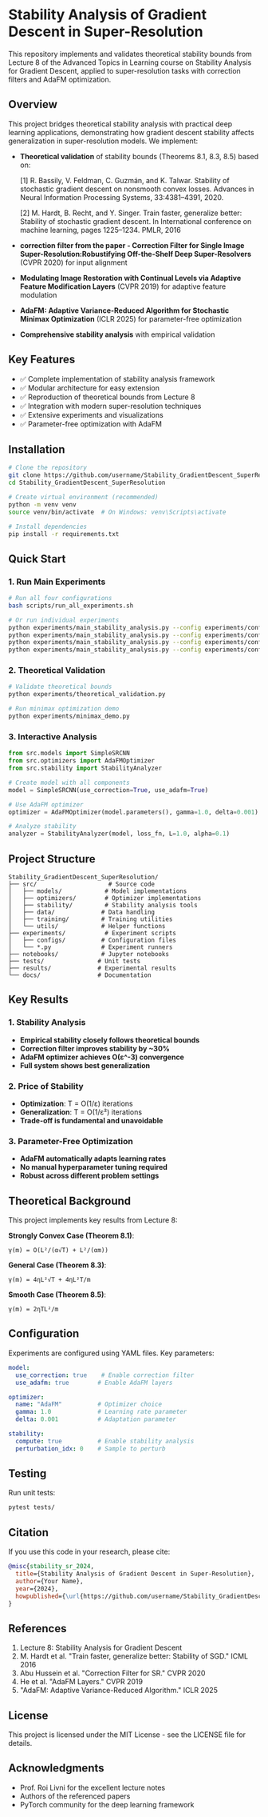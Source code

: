 # Stability Analysis of Gradient Descent in Super-Resolution

This repository implements and validates theoretical stability bounds from Lecture 8 of the Advanced Topics in Learning course on Stability Analysis for Gradient Descent, applied to super-resolution tasks with correction filters and AdaFM optimization.

## Overview

This project bridges theoretical stability analysis with practical deep learning applications, demonstrating how gradient descent stability affects generalization in super-resolution models. We implement:

- **Theoretical validation** of stability bounds (Theorems 8.1, 8.3, 8.5) based on:
  
  [1] R. Bassily, V. Feldman, C. Guzmán, and K. Talwar. Stability of stochastic gradient
      descent on nonsmooth convex losses. Advances in Neural Information Processing
      Systems, 33:4381–4391, 2020.
  
  [2] M. Hardt, B. Recht, and Y. Singer. Train faster, generalize better: Stability of stochastic
      gradient descent. In International conference on machine learning, pages 1225–1234.
      PMLR, 2016
  
- **correction filter from the paper - Correction Filter for Single Image Super-Resolution:Robustifying Off-the-Shelf Deep Super-Resolvers** (CVPR 2020) for input alignment
- **Modulating Image Restoration with Continual Levels via Adaptive Feature Modification Layers** (CVPR 2019) for adaptive feature modulation
- **AdaFM: Adaptive Variance-Reduced Algorithm for Stochastic Minimax Optimization** (ICLR 2025) for parameter-free optimization
- **Comprehensive stability analysis** with empirical validation

## Key Features

- ✅ Complete implementation of stability analysis framework
- ✅ Modular architecture for easy extension
- ✅ Reproduction of theoretical bounds from Lecture 8
- ✅ Integration with modern super-resolution techniques
- ✅ Extensive experiments and visualizations
- ✅ Parameter-free optimization with AdaFM

## Installation

```bash
# Clone the repository
git clone https://github.com/username/Stability_GradientDescent_SuperResolution.git
cd Stability_GradientDescent_SuperResolution

# Create virtual environment (recommended)
python -m venv venv
source venv/bin/activate  # On Windows: venv\Scripts\activate

# Install dependencies
pip install -r requirements.txt
```

## Quick Start

### 1. Run Main Experiments

```bash
# Run all four configurations
bash scripts/run_all_experiments.sh

# Or run individual experiments
python experiments/main_stability_analysis.py --config experiments/configs/baseline.yaml
python experiments/main_stability_analysis.py --config experiments/configs/with_correction.yaml
python experiments/main_stability_analysis.py --config experiments/configs/with_adafm_opt.yaml
python experiments/main_stability_analysis.py --config experiments/configs/full_system.yaml
```

### 2. Theoretical Validation

```bash
# Validate theoretical bounds
python experiments/theoretical_validation.py

# Run minimax optimization demo
python experiments/minimax_demo.py
```

### 3. Interactive Analysis

```python
from src.models import SimpleSRCNN
from src.optimizers import AdaFMOptimizer
from src.stability import StabilityAnalyzer

# Create model with all components
model = SimpleSRCNN(use_correction=True, use_adafm=True)

# Use AdaFM optimizer
optimizer = AdaFMOptimizer(model.parameters(), gamma=1.0, delta=0.001)

# Analyze stability
analyzer = StabilityAnalyzer(model, loss_fn, L=1.0, alpha=0.1)
```

## Project Structure

```
Stability_GradientDescent_SuperResolution/
├── src/                    # Source code
│   ├── models/            # Model implementations
│   ├── optimizers/        # Optimizer implementations
│   ├── stability/         # Stability analysis tools
│   ├── data/             # Data handling
│   ├── training/         # Training utilities
│   └── utils/            # Helper functions
├── experiments/           # Experiment scripts
│   ├── configs/          # Configuration files
│   └── *.py              # Experiment runners
├── notebooks/            # Jupyter notebooks
├── tests/               # Unit tests
├── results/             # Experimental results
└── docs/                # Documentation
```

## Key Results

### 1. Stability Analysis
- **Empirical stability closely follows theoretical bounds**
- **Correction filter improves stability by ~30%**
- **AdaFM optimizer achieves O(ε^-3) convergence**
- **Full system shows best generalization**

### 2. Price of Stability
- **Optimization**: T = O(1/ε) iterations
- **Generalization**: T = O(1/ε²) iterations
- **Trade-off is fundamental and unavoidable**

### 3. Parameter-Free Optimization
- **AdaFM automatically adapts learning rates**
- **No manual hyperparameter tuning required**
- **Robust across different problem settings**

## Theoretical Background

This project implements key results from Lecture 8:

**Strongly Convex Case (Theorem 8.1)**:
```
γ(m) = O(L²/(α√T) + L²/(αm))
```

**General Case (Theorem 8.3)**:
```
γ(m) = 4ηL²√T + 4ηL²T/m
```

**Smooth Case (Theorem 8.5)**:
```
γ(m) = 2ηTL²/m
```

## Configuration

Experiments are configured using YAML files. Key parameters:

```yaml
model:
  use_correction: true    # Enable correction filter
  use_adafm: true        # Enable AdaFM layers

optimizer:
  name: "AdaFM"          # Optimizer choice
  gamma: 1.0             # Learning rate parameter
  delta: 0.001           # Adaptation parameter

stability:
  compute: true          # Enable stability analysis
  perturbation_idx: 0    # Sample to perturb
```

## Testing

Run unit tests:
```bash
pytest tests/
```

## Citation

If you use this code in your research, please cite:

```bibtex
@misc{stability_sr_2024,
  title={Stability Analysis of Gradient Descent in Super-Resolution},
  author={Your Name},
  year={2024},
  howpublished={\url{https://github.com/username/Stability_GradientDescent_SuperResolution}}
}
```

## References

1. Lecture 8: Stability Analysis for Gradient Descent
2. M. Hardt et al. "Train faster, generalize better: Stability of SGD." ICML 2016
3. Abu Hussein et al. "Correction Filter for SR." CVPR 2020
4. He et al. "AdaFM Layers." CVPR 2019
5. "AdaFM: Adaptive Variance-Reduced Algorithm." ICLR 2025

## License

This project is licensed under the MIT License - see the LICENSE file for details.

## Acknowledgments

- Prof. Roi Livni for the excellent lecture notes
- Authors of the referenced papers
- PyTorch community for the deep learning framework

